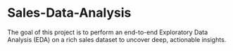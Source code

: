 # Sales-Data-Analysis
The goal of this project is to perform an end-to-end Exploratory Data Analysis (EDA) on a rich sales dataset to uncover deep, actionable insights.
